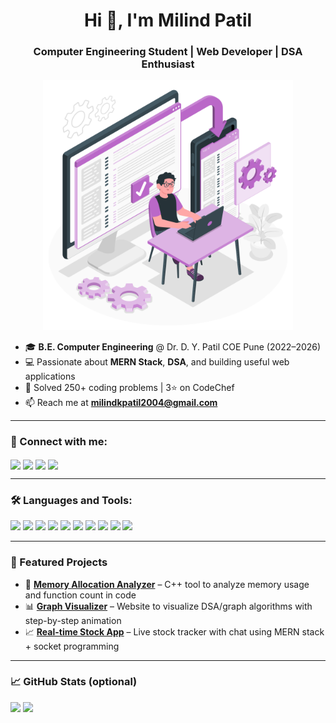 <h1 align="center">Hi 👋, I'm Milind Patil</h1>
<h3 align="center">Computer Engineering Student | Web Developer | DSA Enthusiast</h3>

<p align="center">
  <img src="https://github.com/milind0001/milind0001/blob/main/Cross-platform%20software-amico.svg" width="400" alt="Developer Illustration">
</p>

- 🎓 **B.E. Computer Engineering** @ Dr. D. Y. Patil COE Pune (2022–2026)  
- 💻 Passionate about **MERN Stack**, **DSA**, and building useful web applications  
- 🧠 Solved 250+ coding problems | 3⭐ on CodeChef  
- 📫 Reach me at **milindkpatil2004@gmail.com**

---

### 🔗 Connect with me:
<p align="left">
  <a href="https://www.linkedin.com/in/milind-patil-1aa333259/" target="_blank"><img align="center" src="https://img.shields.io/badge/LinkedIn-blue?style=flat&logo=linkedin" /></a>
  <a href="https://github.com/milind0001" target="_blank"><img align="center" src="https://img.shields.io/badge/GitHub-black?style=flat&logo=github" /></a>
  <a href="https://leetcode.com/milind_100" target="_blank"><img align="center" src="https://img.shields.io/badge/LeetCode-orange?style=flat&logo=leetcode" /></a>
  <a href="https://www.codechef.com/users/milind_100" target="_blank"><img align="center" src="https://img.shields.io/badge/CodeChef-brown?style=flat&logo=codechef" /></a>
</p>

---

### 🛠️ Languages and Tools:
<p align="left">
  <img src="https://cdn.jsdelivr.net/gh/devicons/devicon/icons/cplusplus/cplusplus-original.svg" width="30" /> 
  <img src="https://cdn.jsdelivr.net/gh/devicons/devicon/icons/python/python-original.svg" width="30" />
  <img src="https://cdn.jsdelivr.net/gh/devicons/devicon/icons/javascript/javascript-original.svg" width="30" />
  <img src="https://cdn.jsdelivr.net/gh/devicons/devicon/icons/html5/html5-original.svg" width="30" />
  <img src="https://cdn.jsdelivr.net/gh/devicons/devicon/icons/css3/css3-original.svg" width="30" />
  <img src="https://cdn.jsdelivr.net/gh/devicons/devicon/icons/react/react-original.svg" width="30" />
  <img src="https://cdn.jsdelivr.net/gh/devicons/devicon/icons/nodejs/nodejs-original.svg" width="30" />
  <img src="https://cdn.jsdelivr.net/gh/devicons/devicon/icons/express/express-original.svg" width="30" />
  <img src="https://cdn.jsdelivr.net/gh/devicons/devicon/icons/mongodb/mongodb-original.svg" width="30" />
  <img src="https://cdn.jsdelivr.net/gh/devicons/devicon/icons/mysql/mysql-original.svg" width="30" />
</p>

---

### 📌 Featured Projects

- 🧠 **[Memory Allocation Analyzer](#)** – C++ tool to analyze memory usage and function count in code  
- 📊 **[Graph Visualizer](#)** – Website to visualize DSA/graph algorithms with step-by-step animation  
- 📈 **[Real-time Stock App](#)** – Live stock tracker with chat using MERN stack + socket programming  

---

### 📈 GitHub Stats (optional)
<p align="left">
  <img src="https://github-readme-stats.vercel.app/api?username=milind0001&show_icons=true&theme=github_dark" width="48%" />
  <img src="https://github-readme-stats.vercel.app/api/top-langs/?username=milind0001&layout=compact&theme=github_dark" width="48%" />
</p>
